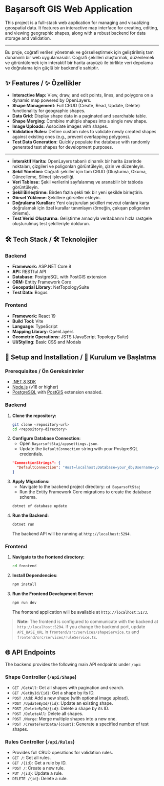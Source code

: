 # Başarsoft GIS Web Application

This project is a full-stack web application for managing and visualizing geospatial data. It features an interactive map interface for creating, editing, and viewing geographic shapes, along with a robust backend for data storage and validation.

---

Bu proje, coğrafi verileri yönetmek ve görselleştirmek için geliştirilmiş tam donanımlı bir web uygulamasıdır. Coğrafi şekilleri oluşturmak, düzenlemek ve görüntülemek için interaktif bir harita arayüzü ile birlikte veri depolama ve doğrulama için güçlü bir backend'e sahiptir.

## <a name="features"></a>✨ Features / ✨ Özellikler

- **Interactive Map:** View, draw, and edit points, lines, and polygons on a dynamic map powered by OpenLayers.
- **Shape Management:** Full CRUD (Create, Read, Update, Delete) functionality for geographic shapes.
- **Data Grid:** Display shape data in a paginated and searchable table.
- **Shape Merging:** Combine multiple shapes into a single new shape.
- **Image Uploads:** Associate images with shapes.
- **Validation Rules:** Define custom rules to validate newly created shapes against existing ones (e.g., prevent overlapping polygons).
- **Test Data Generation:** Quickly populate the database with randomly generated test shapes for development purposes.

---

- **İnteraktif Harita:** OpenLayers tabanlı dinamik bir harita üzerinde noktaları, çizgileri ve poligonları görüntüleyin, çizin ve düzenleyin.
- **Şekil Yönetimi:** Coğrafi şekiller için tam CRUD (Oluşturma, Okuma, Güncelleme, Silme) işlevselliği.
- **Veri Tablosu:** Şekil verilerini sayfalanmış ve aranabilir bir tabloda görüntüleyin.
- **Şekil Birleştirme:** Birden fazla şekli tek bir yeni şekilde birleştirin.
- **Görsel Yükleme:** Şekillere görseller ekleyin.
- **Doğrulama Kuralları:** Yeni oluşturulan şekilleri mevcut olanlara karşı doğrulamak için özel kurallar tanımlayın (örneğin, çakışan poligonları önleme).
- **Test Verisi Oluşturma:** Geliştirme amacıyla veritabanını hızla rastgele oluşturulmuş test şekilleriyle doldurun.

## <a name="tech-stack"></a>🛠️ Tech Stack / 🛠️ Teknolojiler

### Backend

- **Framework:** ASP.NET Core 8
- **API:** RESTful API
- **Database:** PostgreSQL with PostGIS extension
- **ORM:** Entity Framework Core
- **Geospatial Library:** NetTopologySuite
- **Test Data:** Bogus

### Frontend

- **Framework:** React 19
- **Build Tool:** Vite
- **Language:** TypeScript
- **Mapping Library:** OpenLayers
- **Geometric Operations:** JSTS (JavaScript Topology Suite)
- **UI/Styling:** Basic CSS and Modals

## <a name="setup"></a>🚀 Setup and Installation / 🚀 Kurulum ve Başlatma

### Prerequisites / Ön Gereksinimler

- [.NET 8 SDK](https://dotnet.microsoft.com/download/dotnet/8.0)
- [Node.js](https://nodejs.org/) (v18 or higher)
- [PostgreSQL](https://www.postgresql.org/download/) with [PostGIS](https://postgis.net/install/) extension enabled.

### Backend

1.  **Clone the repository:**
    ```bash
    git clone <repository-url>
    cd <repository-directory>
    ```
2.  **Configure Database Connection:**
    - Open `BaşarsoftStaj/appsettings.json`.
    - Update the `DefaultConnection` string with your PostgreSQL credentials.
    ```json
    "ConnectionStrings": {
      "DefaultConnection": "Host=localhost;Database=your_db;Username=your_user;Password=your_password"
    }
    ```
3.  **Apply Migrations:**
    - Navigate to the backend project directory: `cd BaşarsoftStaj`
    - Run the Entity Framework Core migrations to create the database schema.
    ```bash
    dotnet ef database update
    ```
4.  **Run the Backend:**
    ```bash
    dotnet run
    ```
    The backend API will be running at `http://localhost:5294`.

### Frontend

1.  **Navigate to the frontend directory:**
    ```bash
    cd frontend
    ```
2.  **Install Dependencies:**
    ```bash
    npm install
    ```
3.  **Run the Frontend Development Server:**
    ```bash
    npm run dev
    ```
    The frontend application will be available at `http://localhost:5173`.

> **Note:** The frontend is configured to communicate with the backend at `http://localhost:5294`. If you change the backend port, update `API_BASE_URL` in `frontend/src/services/shapeService.ts` and `frontend/src/services/ruleService.ts`.

## <a name="api"></a>🌐 API Endpoints

The backend provides the following main API endpoints under `/api`:

### Shape Controller (`/api/Shape`)

-   `GET /GetAll`: Get all shapes with pagination and search.
-   `GET /GetById/{id}`: Get a shape by its ID.
-   `POST /Add`: Add a new shape (with optional image upload).
-   `POST /UpdateById/{id}`: Update an existing shape.
-   `POST /DeleteById/{id}`: Delete a shape by its ID.
-   `POST /DeleteAll`: Delete all shapes.
-   `POST /Merge`: Merge multiple shapes into a new one.
-   `POST /CreateTestData/{count}`: Generate a specified number of test shapes.

### Rules Controller (`/api/Rules`)

-   Provides full CRUD operations for validation rules.
-   `GET /`: Get all rules.
-   `GET /{id}`: Get a rule by ID.
-   `POST /`: Create a new rule.
-   `PUT /{id}`: Update a rule.
-   `DELETE /{id}`: Delete a rule.
